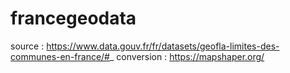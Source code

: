 # francegeodata

source : https://www.data.gouv.fr/fr/datasets/geofla-limites-des-communes-en-france/#_ 
conversion : https://mapshaper.org/

